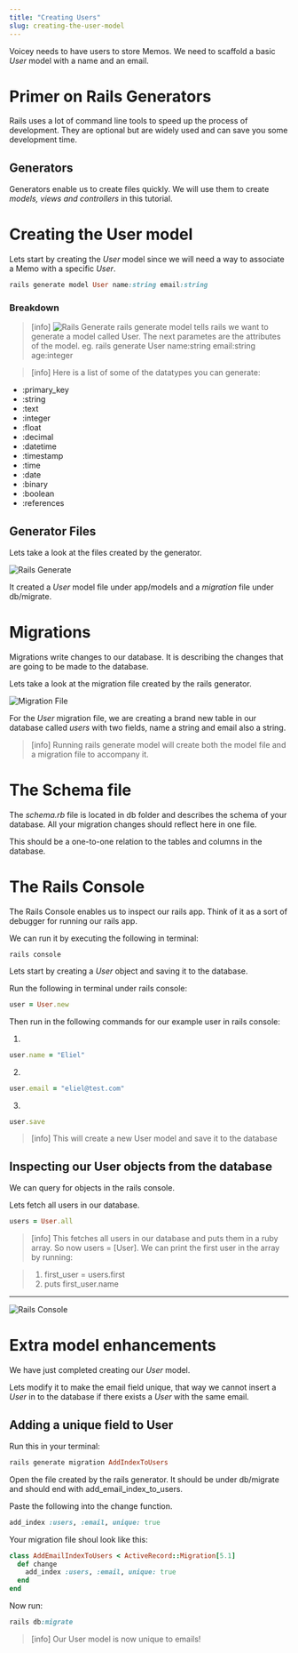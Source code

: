 ```yaml
---
title: "Creating Users"
slug: creating-the-user-model
---
```


Voicey needs to have users to store Memos. We need to scaffold a basic _User_ model with a name and an email.

# Primer on Rails Generators

Rails uses a lot of command line tools to speed up the process of development. They are optional but are widely used and can save you some development time.

## Generators

Generators enable us to create files quickly. We will use them to create _models, views and controllers_ in this tutorial.

# Creating the User model

Lets start by creating the _User_ model since we will need a way to associate a Memo with a specific _User_.

```ruby
rails generate model User name:string email:string
```

### Breakdown

> [info]
> ![Rails Generate](assets/rails-generate.png)
> rails generate model tells rails we want to generate a model called User. The next parametes are the attributes of the model.
eg. rails generate User name:string email:string age:integer

<!--  -->

> [info]
Here is a list of some of the datatypes you can generate:
>
- :primary_key
- :string
- :text
- :integer
- :float
- :decimal
- :datetime
- :timestamp
- :time
- :date
- :binary
- :boolean
- :references

## Generator Files

Lets take a look at the files created by the generator.

![Rails Generate](assets/rails-generate-user.png)

It created a _User_ model file under app/models and a _migration_ file under db/migrate.

# Migrations

Migrations write changes to our database. It is describing the changes that are going to be made to the database.

Lets take a look at the migration file created by the rails generator.

![Migration File](assets/rails-migration.png)

For the _User_ migration file, we are creating a brand new table in our database called _users_ with two fields, name a string and email also a string.

> [info]
> Running rails generate model will create both the model file and a migration file to accompany it.
>

# The Schema file

The _schema.rb_ file is located in db folder and describes the schema of your database. All your migration changes should reflect here in one file.

This should be a one-to-one relation to the tables and columns in the database.

# The Rails Console

The Rails Console enables us to inspect our rails app. Think of it as a sort of debugger for running our rails app.

We can run it by executing the following in terminal:

```shell
rails console
```

Lets start by creating a _User_ object and saving it to the database.

Run the following in terminal under rails console:

```ruby
user = User.new
```

Then run in the following commands for our example user in rails console:

1.

```ruby
user.name = "Eliel"
```

2.

```ruby
user.email = "eliel@test.com"
```

3.

```ruby
user.save
```

> [info]
> This will create a new User model and save it to the database
>

## Inspecting our User objects from the database

We can query for objects in the rails console.

Lets fetch all users in our database.

```ruby
users = User.all
```

> [info]
> This fetches all users in our database and puts them in a ruby array. So now users = [User].
> We can print the first user in the array by running:

> 1. first_user = users.first
> 1. puts first_user.name
>

---

![Rails Console](assets/rails-console-first-user.png)

# Extra model enhancements

We have just completed creating our _User_ model.

Lets modify it to make the email field unique, that way we cannot insert a _User_ in to the database if there exists a _User_ with the same email.

## Adding a unique field to User

Run this in your terminal:

```ruby
rails generate migration AddIndexToUsers
```

Open the file created by the rails generator.
It should be under db/migrate and should end with add_email_index_to_users.

Paste the following into the change function.

```ruby
add_index :users, :email, unique: true
```

Your migration file shoul look like this:

```ruby
class AddEmailIndexToUsers < ActiveRecord::Migration[5.1]
  def change
    add_index :users, :email, unique: true
  end
end
```

Now run:

```ruby
rails db:migrate
```

> [info]
> Our User model is now unique to emails!
>

